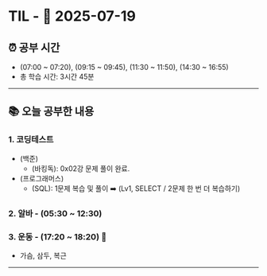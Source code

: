 # TIL - 📅 2025-07-19

## ⏰ 공부 시간
- (07:00 ~ 07:20), (09:15 ~ 09:45), (11:30 ~ 11:50), (14:30 ~ 16:55)
- 총 학습 시간: 3시간 45분

---

## 📚 오늘 공부한 내용
### 1. 코딩테스트
- (백준)
  - (바킹독): 0x02강 문제 풀이 완료.
- (프로그래머스)
  - (SQL): 1문제 복습 및 풀이 ➡️ (Lv1, SELECT / 2문제 한 번 더 복습하기)

### 2. 알바 - (05:30 ~ 12:30)

### 3. 운동 - (17:20 ~ 18:20) 👟
- 가슴, 삼두, 복근 

---
